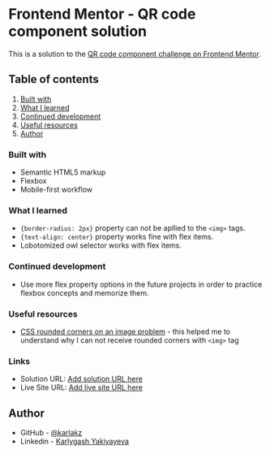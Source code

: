 # Frontend Mentor - QR code component solution

This is a solution to the [QR code component challenge on Frontend Mentor](https://www.frontendmentor.io/challenges/qr-code-component-iux_sIO_H). 

## Table of contents

1. [Built with](#built-with)
2. [What I learned](#what-i-learned)
3. [Continued development](#continued-development)
4. [Useful resources](#useful-resources)
5. [Author](#author)

### Built with

- Semantic HTML5 markup
- Flexbox
- Mobile-first workflow

### What I learned

- `{border-radius: 2px}` property can not be apllied to the `<img>` tags.
- `{text-align: center}` property works fine with flex items.
- Lobotomized owl selector works with flex items. 

### Continued development

- Use more flex property options in the future projects in order to practice flexbox concepts and memorize them.

### Useful resources

- [CSS rounded corners on an image problem](https://stackoverflow.com/questions/6856711/css-rounded-corners-on-an-image-problem) - this helped me to understand why I can not receive rounded corners with `<img>` tag

### Links

- Solution URL: [Add solution URL here](https://your-solution-url.com)
- Live Site URL: [Add live site URL here](https://your-live-site-url.com)

## Author

- GitHub - [@karlakz](https://www.frontendmentor.io/profile/karlakz)
- Linkedin - [Karlygash Yakiyayeva](https://www.linkedin.com/in/karlygash-yakiyayeva-452baa186/)